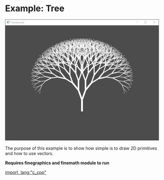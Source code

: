 # Example: Tree

![Screenshot](tree.jpg)

The purpose of this example is to show how simple is to draw 2D primitives and how to use vectors.

**Requires finegraphics and finemath module to run**

[import, lang:"c_cpp"](../../examples/graphics/tree.cpp)